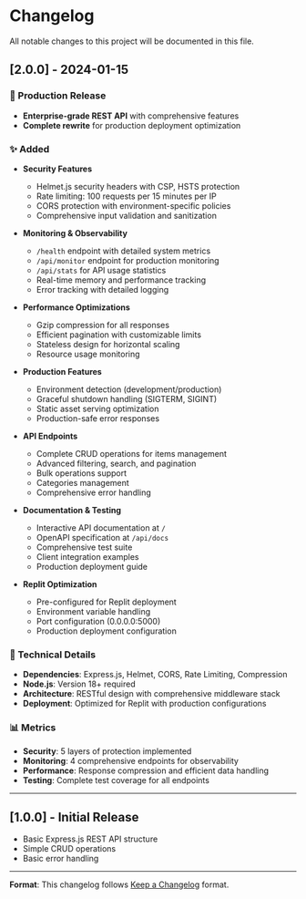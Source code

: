 
# Changelog

All notable changes to this project will be documented in this file.

## [2.0.0] - 2024-01-15

### 🚀 Production Release
- **Enterprise-grade REST API** with comprehensive features
- **Complete rewrite** for production deployment optimization

### ✨ Added
- **Security Features**
  - Helmet.js security headers with CSP, HSTS protection
  - Rate limiting: 100 requests per 15 minutes per IP
  - CORS protection with environment-specific policies
  - Comprehensive input validation and sanitization

- **Monitoring & Observability**
  - `/health` endpoint with detailed system metrics
  - `/api/monitor` endpoint for production monitoring
  - `/api/stats` for API usage statistics
  - Real-time memory and performance tracking
  - Error tracking with detailed logging

- **Performance Optimizations**
  - Gzip compression for all responses
  - Efficient pagination with customizable limits
  - Stateless design for horizontal scaling
  - Resource usage monitoring

- **Production Features**
  - Environment detection (development/production)
  - Graceful shutdown handling (SIGTERM, SIGINT)
  - Static asset serving optimization
  - Production-safe error responses

- **API Endpoints**
  - Complete CRUD operations for items management
  - Advanced filtering, search, and pagination
  - Bulk operations support
  - Categories management
  - Comprehensive error handling

- **Documentation & Testing**
  - Interactive API documentation at `/`
  - OpenAPI specification at `/api/docs`
  - Comprehensive test suite
  - Client integration examples
  - Production deployment guide

- **Replit Optimization**
  - Pre-configured for Replit deployment
  - Environment variable handling
  - Port configuration (0.0.0.0:5000)
  - Production deployment configuration

### 🔧 Technical Details
- **Dependencies**: Express.js, Helmet, CORS, Rate Limiting, Compression
- **Node.js**: Version 18+ required
- **Architecture**: RESTful design with comprehensive middleware stack
- **Deployment**: Optimized for Replit with production configurations

### 📊 Metrics
- **Security**: 5 layers of protection implemented
- **Monitoring**: 4 comprehensive endpoints for observability
- **Performance**: Response compression and efficient data handling
- **Testing**: Complete test coverage for all endpoints

---

## [1.0.0] - Initial Release
- Basic Express.js REST API structure
- Simple CRUD operations
- Basic error handling

---

**Format**: This changelog follows [Keep a Changelog](https://keepachangelog.com/en/1.0.0/) format.

